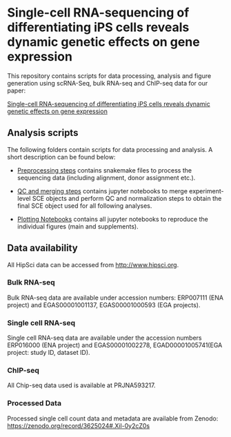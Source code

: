 # Single-cell RNA-sequencing of differentiating iPS cells reveals dynamic genetic effects on gene expression

This repository contains scripts for data processing, analysis and figure generation using scRNA-Seq, bulk RNA-seq and ChIP-seq data for our paper:

[Single-cell RNA-sequencing of differentiating iPS cells reveals dynamic genetic effects on gene expression](https://www.nature.com/articles/s41467-020-14457-z)

## Analysis scripts

The following folders contain scripts for data processing and analysis.
A short description can be found below:

* [Preprocessing steps](../master/scrnaseq_preprocessing/) contains snakemake files to process the sequencing data (including alignment, donor assignment etc.).

* [QC and merging steps](../master/merging_and_qc/) contains jupyter notebooks to merge experiment-level SCE objects and perform QC and normalization steps to obtain the final SCE object used for all following analyses.

* [Plotting Notebooks](../master/plotting_notebooks/) contains all jupyter notebooks to reproduce the individual figures (main and supplements).


## Data availability 
All HipSci data can be accessed from http://www.hipsci.org.

### Bulk RNA-seq
Bulk RNA-seq data are available under accession numbers: ERP007111 (ENA project) and EGAS00001001137, EGAS00001000593 (EGA projects). 
### Single cell RNA-seq
Single cell RNA-seq data are available under the accession numbers ERP016000 (ENA project) and EGAS00001002278, EGAD00001005741(EGA project: study ID, dataset ID). 
### ChIP-seq
All Chip-seq data used is available at PRJNA593217. 

### Processed Data 
Processed single cell count data and metadata are available from Zenodo: https://zenodo.org/record/3625024#.Xil-0y2cZ0s



